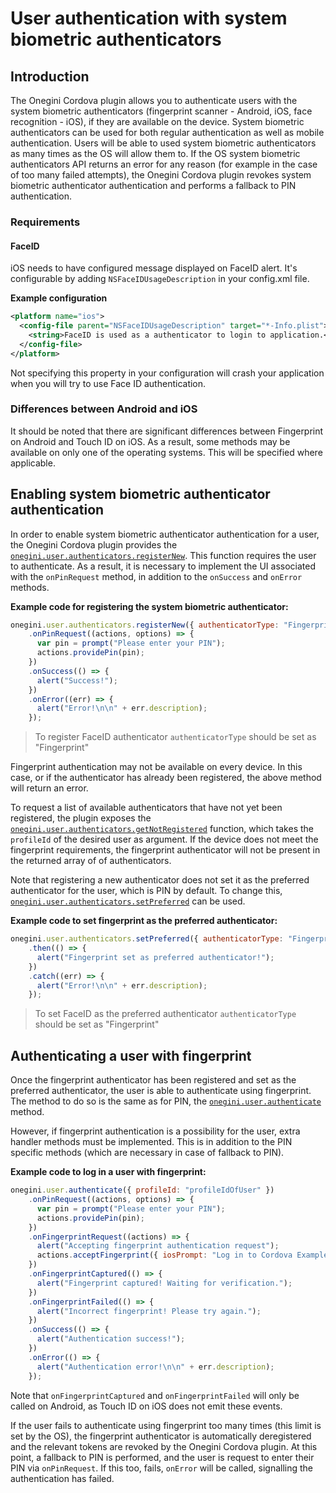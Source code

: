 # User authentication with system biometric authenticators

<!-- toc -->

## Introduction

The Onegini Cordova plugin allows you to authenticate users with the system biometric authenticators (fingerprint scanner - Android, iOS, face recognition - iOS), if they are available on the device. System biometric authenticators can be used for both regular authentication as well as mobile authentication. Users will be able to used system biometric authenticators as many times as the OS will allow them to. If the OS system biometric authenticators API returns an error for any reason (for example in the case of too many failed attempts), the Onegini Cordova plugin revokes system biometric authenticator authentication and performs a fallback to PIN authentication.

### Requirements
#### FaceID

iOS needs to have configured message displayed on FaceID alert. It's configurable by adding `NSFaceIDUsageDescription` in your config.xml file.

**Example configuration**

```xml
<platform name="ios">
  <config-file parent="NSFaceIDUsageDescription" target="*-Info.plist">
    <string>FaceID is used as a authenticator to login to application.</string>
  </config-file>
</platform>
```

Not specifying this property in your configuration will crash your application when you will try to use Face ID authentication.

### Differences between Android and iOS

It should be noted that there are significant differences between Fingerprint on Android and Touch ID on iOS. As a result, some methods may be available on only one of the operating systems. This will be specified where applicable.

## Enabling system biometric authenticator authentication

In order to enable system biometric authenticator authentication for a user, the Onegini Cordova plugin provides the [`onegini.user.authenticators.registerNew`](../reference/user/authenticators.md#oneginiuserauthenticatorsregisternew). This function requires the user to authenticate. As a result, it is necessary to implement the UI associated with the `onPinRequest` method, in addition to the `onSuccess` and `onError` methods.

**Example code for registering the system biometric authenticator:**

```js
onegini.user.authenticators.registerNew({ authenticatorType: "Fingerprint" })
    .onPinRequest((actions, options) => {
      var pin = prompt("Please enter your PIN");
      actions.providePin(pin);
    })
    .onSuccess(() => {
      alert("Success!");
    })
    .onError((err) => {
      alert("Error!\n\n" + err.description);
    });
```

> To register FaceID authenticator `authenticatorType` should be set as "Fingerprint"

Fingerprint authentication may not be available on every device. In this case, or if the authenticator has already been registered, the above method will return an error.

To request a list of available authenticators that have not yet been registered, the plugin exposes the [`onegini.user.authenticators.getNotRegistered`](../reference/user/authenticators.md#oneginiuserauthenticatorsgetnotregistered) function, which takes the `profileId` of the desired user as argument. If the device does not meet the fingerprint requirements, the fingerprint authenticator will not be present in the returned array of of authenticators.

Note that registering a new authenticator does not set it as the preferred authenticator for the user, which is PIN by default. To change this, [`onegini.user.authenticators.setPreferred`](../reference/user/authenticators#oneginiuserauthenticatorssetpreferred) can be used.

**Example code to set fingerprint as the preferred authenticator:**

```js
onegini.user.authenticators.setPreferred({ authenticatorType: "Fingerprint" })
    .then(() => {
      alert("Fingerprint set as preferred authenticator!");
    })
    .catch((err) => {
      alert("Error!\n\n" + err.description);
    });
```
> To set FaceID as the preferred authenticator `authenticatorType` should be set as "Fingerprint"


## Authenticating a user with fingerprint

Once the fingerprint authenticator has been registered and set as the preferred authenticator, the user is able to authenticate using fingerprint. The method to do so is the same as for PIN, the [`onegini.user.authenticate`](../reference/user/authenticate.md) method.

However, if fingerprint authentication is a possibility for the user, extra handler methods must be implemented. This is in addition to the PIN specific methods (which are necessary in case of fallback to PIN).

**Example code to log in a user with fingerprint:**

```js
onegini.user.authenticate({ profileId: "profileIdOfUser" })
    .onPinRequest((actions, options) => {
      var pin = prompt("Please enter your PIN");
      actions.providePin(pin);
    })
    .onFingerprintRequest((actions) => {
      alert("Accepting fingerprint authentication request");
      actions.acceptFingerprint({ iosPrompt: "Log in to Cordova Example App" });
    })
    .onFingerprintCaptured(() => {
      alert("Fingerprint captured! Waiting for verification.");
    })
    .onFingerprintFailed(() => {
      alert("Incorrect fingerprint! Please try again.");
    })
    .onSuccess(() => {
      alert("Authentication success!");
    })
    .onError(() => {
      alert("Authentication error!\n\n" + err.description);
    });
```

Note that `onFingerprintCaptured` and `onFingerprintFailed` will only be called on Android, as Touch ID on iOS does not emit these events.

If the user fails to authenticate using fingerprint too many times (this limit is set by the OS), the fingerprint authenticator is automatically deregistered and the relevant tokens are revoked by the Onegini Cordova plugin. At this point, a fallback to PIN is performed, and the user is request to enter their PIN via `onPinRequest`. If this too, fails, `onError` will be called, signalling the authentication has failed.
